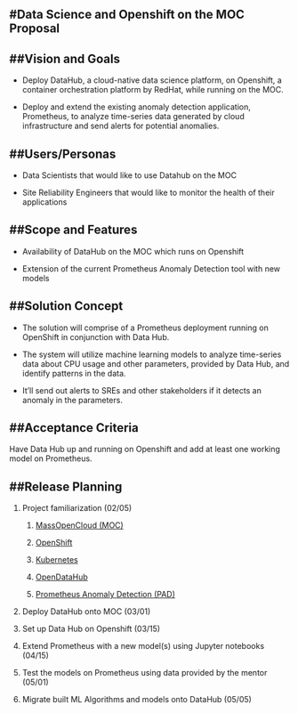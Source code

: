 #Data Science and Openshift on the MOC Proposal
--------------------------------------------------

##Vision and Goals
--------------------

-   Deploy DataHub, a cloud-native data science platform, on Openshift, a
    container orchestration platform by RedHat, while running on the MOC.

-   Deploy and extend the existing anomaly detection application, Prometheus, to
    analyze time-series data generated by cloud infrastructure and send alerts
    for potential anomalies.

##Users/Personas
------------------

-   Data Scientists that would like to use Datahub on the MOC

-   Site Reliability Engineers that would like to monitor the health of their
    applications

##Scope and Features
----------------------

-   Availability of DataHub on the MOC which runs on Openshift

-   Extension of the current Prometheus Anomaly Detection tool with new models

##Solution Concept
--------------------

-   The solution will comprise of a Prometheus deployment running on OpenShift
    in conjunction with Data Hub.

-   The system will utilize machine learning models to analyze time-series data
    about CPU usage and other parameters, provided by Data Hub, and identify
    patterns in the data.

-   It’ll send out alerts to SREs and other stakeholders if it detects an
    anomaly in the parameters.

##Acceptance Criteria
-----------------------

Have Data Hub up and running on Openshift and add at least one working model on
Prometheus.

##Release Planning
--------------------

1.  Project familiarization	(02/05)

    1.  [MassOpenCloud (MOC)](https://massopen.cloud/opencloud-testbed/)

    2.  [OpenShift](http://learn.openshift.com/playgrounds/)

    3.  [Kubernetes](https://www.redhat.com/en/topics/containers/what-is-kubernetes)

    4.  [OpenDataHub](http://opendatahub.io/)

    5.  [Prometheus Anomaly Detection (PAD)](https://github.com/AICoE/prometheus-anomaly-detector)

2.  Deploy DataHub onto MOC (03/01)

3.  Set up Data Hub on Openshift (03/15)

4.  Extend Prometheus with a new model(s) using Jupyter notebooks (04/15)

5.  Test the models on Prometheus using data provided by the mentor (05/01)

6.  Migrate built ML Algorithms and models onto DataHub (05/05)

